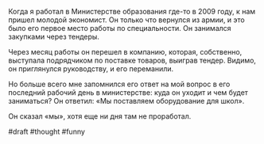 Когда я работал в Министерстве образования где-то в 2009 году, к нам пришел молодой экономист. Он только что вернулся из армии, и это было его первое место работы по специальности. Он занимался закупками через тендеры.

Через месяц работы он перешел в компанию, которая, собственно, выступала подрядчиком по поставке товаров, выиграв тендер. Видимо, он приглянулся руководству, и его переманили.

Но больше всего мне запомнился его ответ на мой вопрос в его последний рабочий день в министерстве: куда он уходит и чем будет заниматься? Он ответил: «Мы поставляем оборудование для школ».

Он сказал «мы», хотя еще ни дня там не проработал.

#draft #thought #funny